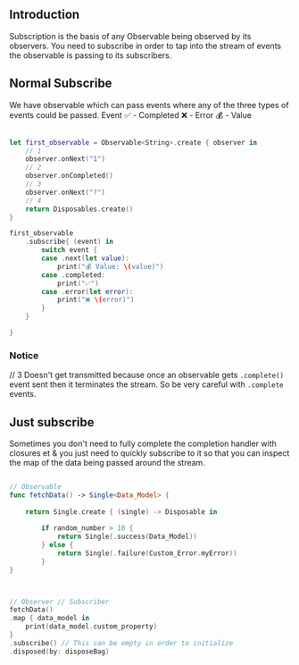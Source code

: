 

## Introduction

Subscription is the basis of any Observable being observed by its observers.
You need to subscribe in order to tap into the stream of events the observable is passing to its subscribers. 




## Normal Subscribe

We have observable which can pass events where any of the three types of events could be passed.
Event
✅ - Completed
❌ - Error
💰 - Value

```swift

let first_observable = Observable<String>.create { observer in
	// 1
	observer.onNext("1")
	// 2
	observer.onCompleted()
	// 3
	observer.onNext("?")
	// 4
	return Disposables.create()
}

first_observable
	.subscribe{ (event) in
		switch event {
		case .next(let value):
			print("💰 Value: \(value)")
		case .completed:
			print("✅")
		case .error(let error):
			print("❌ \(error)")
		}
	}

}

```

###  Notice

// 3 Doesn't get transmitted because once an observable gets `.complete()` event sent then it terminates the stream. So be very careful with `.complete` events.


## Just subscribe

Sometimes you don't need to fully complete the completion handler with closures et & you just need to quickly subscribe to it so that you can inspect the map of the data being passed around the stream.


```swift

// Observable
func fetchData() -> Single<Data_Model> { 
	
	return Single.create { (single) -> Disposable in
	
		if random_number > 10 {
			return Single(.success(Data_Model))
		} else {
			return Single(.failure(Custom_Error.myError))
		}
}



// Observer // Subscriber
fetchData()
.map { data_model in 
	print(data_model.custom_property)
}
.subscribe() // This can be empty in order to initialize
.disposed(by: disposeBag)


```